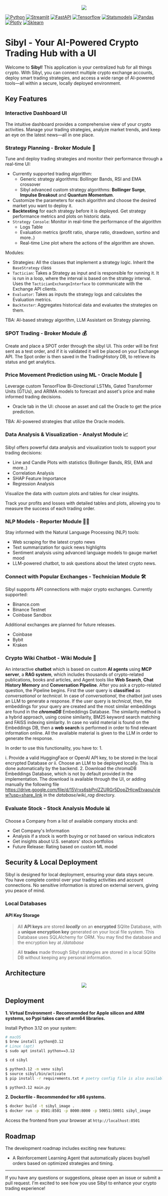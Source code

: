 
<div align="center">

[//]: # (  <img src="https://repository-images.githubusercontent.com/648387594/566640d6-e1c4-426d-b2f2-bed885d07e97">)
  <img src="https://repository-images.githubusercontent.com/648387594/3557377e-1c09-45a9-a759-b0d27cf3c501">
</div>

[![Python](https://img.shields.io/badge/python-v3.12-yellow)]()
[![Streamlit](https://img.shields.io/badge/streamlit-v1.44-red)]()
[![FastAPI](https://img.shields.io/badge/fastapi-v0.115.8-blue)]()
[![Tensorflow](https://img.shields.io/badge/tensorflow-v2.18.0-orange)]()
[![Statsmodels](https://img.shields.io/badge/statsmodels-v0.14-pink)]()
[![Pandas](https://img.shields.io/badge/pandas-v2.2.3-lightgrey)]()
[![Plotly](https://img.shields.io/badge/plotly-v6.0.1-green)]()
[![Sklearn](https://img.shields.io/badge/Scikit_Learn-v1.6.1-purple)]()


# Sibyl - Your AI-Powered Crypto Trading Hub with a UI

[//]: # (<hr>)

[//]: # (<span style="color: red; font-size: 16px;">pre-alpha version</span>)

[//]: # (<br>)

Welcome to **Sibyl**! This application is your centralized hub for all things crypto. With Sibyl, you can connect multiple crypto exchange accounts, deploy smart trading strategies, and access a wide range of AI-powered tools—all within a secure, locally deployed environment.

## Key Features

### Interactive Dashboard UI
The intuitive dashboard provides a comprehensive view of your crypto activities. Manage your trading strategies, analyze market trends, and keep an eye on the latest news—all in one place.


### Strategy Planning - Broker Module 🎯
Tune and deploy trading strategies and monitor their performance through a real-time UI:

- Currently supported trading algorithm:
  - Generic strategy algorithms: Bollinger Bands, RSI and EMA crossover
  - Sibyl advanced custom strategy algorithms: **Bollinger Surge**, **Impulse Breakout** and **Quantum Momentum**.
- Customize the parameters for each algorithm and choose the desired market you want to deploy it.
- **Backtesting** for each strategy before it is deployed. Get strategy performance metrics and plots on historic data.
- ```Strategy Console```: Monitor in real-time the performance of the algorithm
  - Logs Table
  - Evaluation metrics (profit ratio, sharpe ratio, drawdown, sortino and more..)
  - Real-time Line plot where the actions of the algorithm are shown.

Modules:
- Strategies: All the classes that implement a strategy logic. Inherit the ```BaseStrategy``` class
- ```Tactician```: Takes a Strategy as input and is responsible for running it. It is run in a loop, where the interval is based on the strategy interval. Uses the ```TacticianExchangeInterface``` to communicate with the Exchange API clients.
- ```Evaluator```: Takes as inputs the strategy logs and calculates the Evaluation metrics.
- ```Backtester```: Aggregates historical data and evaluates the strategies on them.

TBA: AI-based strategy algorithm, LLM Assistant on Strategy planning.


### SPOT Trading - Broker Module 💰
Create and place a SPOT order through the sibyl UI. This order will be first sent as a test order, and if it is validated it will be placed on your Exchange API.
The Spot order is then saved in the TradingHistory DB, to retrieve its status and get analytics.


### Price Movement Prediction using ML - Oracle Module 🔮
Leverage custom TensorFlow Bi-Directional LSTMs, Gated Transformer Units (GTUs), and ARIMA models to forecast and asset's price and make informed trading decisions. 
- Oracle tab in the UI: choose an asset and call the Oracle to get the price prediction.

TBA: AI-powered strategies that utilize the Oracle models.


### Data Analysis & Visualization - Analyst Module 📈


Sibyl offers powerful data analysis and visualization tools to support your trading decisions:

- Line and Candle Plots with statistics (Bollinger Bands, RSI, EMA and more..)
- Correlation Analysis
- SHAP Feature Importance
- Regression Analysis

Visualize the data with custom plots and tables for clear insights.

Track your profits and losses with detailed tables and plots, allowing you to measure the success of each trading order.


### NLP Models - Reporter Module 🕵🏻‍
Stay informed with the Natural Language Processing (NLP) tools:

- Web scraping for the latest crypto news
- Text summarization for quick news highlights
- Sentiment analysis using advanced language models to gauge market mood
- LLM-powered chatbot, to ask questions about the latest crypto news.


### Connect with Popular Exchanges - Technician Module 🛠️
Sibyl supports API connections with major crypto exchanges. Currently supported:

- Binance.com
- Binance Testnet
- Coinbase Sandbox

Additional exchanges are planned for future releases.
- Coinbase
- Bybit
- Kraken


### Crypto Wiki Chatbot - Wiki Module 💬
An interactive **chatbot** which is based on custom **AI agents** using **MCP server**, a **RAG system**, which includes thousands of crypto-related publications, books and articles,
and Agent tools like **Web Search**, **Chat History Memory** and **Conversation Pipeline**.
After you ask a crypto-related question, the Pipeline begins. First the user query is **classified** as *conversational* or *technical*. In case of *conversational*, the chatbot just uses an LLM to generate a response.
If the user query is *technical*, then, the embeddings for your query are created and the most similar embeddings are found in the ***chromaDB*** Embeddings Database.
The similarity method is a hybrid approach, using cosine similarity, BM25 keyword search matching and FAISS indexing similarity. In case no valid material is found on the Embeddings DB, then a **web search** is performed
in order to find relevant information online. All the available material is given to the LLM in order to generate the response.

In order to use this functionality, you have to:
1. 
   
   i. Provide a valid HuggingFace or OpenAI API key, to be stored in the local encrypted Database *or*
   ii. Choose an LLM to be deployed locally. This is done automatically by the backend.
2. Download the chromaDB Embeddings Database, which is not by default provided in the implementation. The download is available through the UI, or adding manually the following file https://drive.google.com/file/d/15Vrxs6sbPnlZZURGr5DopZHlcwEtvaou/view?usp=share_link in the *database/wiki_rag* directory.


### Evaluate Stock - Stock Analysis Module 📊
Choose a Company from a list of available company stocks and:

- Get Company's Information
- Analysis if a stock is worth buying or not based on various indicators
- Get insights about U.S. senators' stock portfolios
- Future Release: Rating based on custom ML model


## Security & Local Deployment
Sibyl is designed for local deployment, ensuring your data stays secure. You have complete control over your trading activities and account connections. No sensitive information is stored on external servers, giving you peace of mind.
### Local Databases
#### API Key Storage 
> All **API keys** are stored ***locally*** on an **encrypted** SQlite Database, with a **unique encryption key** generated on your local file system. This Database uses SQLAlchemy for ORM. You may find the database and the encryption key at */database*

> All **trades** made through Sibyl strategies are stored in a local SQlite DB without keeping any personal information.

## Architecture

<div align="center">

[//]: # (  <img src="https://raw.githubusercontent.com/nMaroulis/sibyl/refs/heads/main/assets/architecture.png">)
  <img src="https://raw.githubusercontent.com/nMaroulis/sibyl/refs/heads/main/assets/architecture.png">
</div>


## Deployment

**1. Virtual Environment - Recommended for Apple silicon and ARM systems, so Pypi takes care of arm64 libraries.**

Install Python 3.12 on your system:

```sh
# macOS
$ brew install python@3.12 
# Linux (apt)
$ sudo apt install python==3.12

$ cd sibyl

$ python3.12 -m venv sibyl
$ source sibyl/bin/activate
$ pip install -r requirements.txt # poetry config file is also available

$ python3.12 main.py
```

**2. Dockerfile - Recommended for x86 systems.**

```sh
$ docker build -t sibyl_image .
$ docker run -p 8501:8501 -p 8000:8000 -p 50051:50051 sibyl_image
```

Access the frontend from your browser at ```http://localhost:8501```


## Roadmap
The development roadmap includes exciting new features:

- A Reinforcement Learning Agent that automatically places buy/sell orders based on optimized strategies and timing.

---

If you have any questions or suggestions, please open an issue or submit a pull request. I'm excited to see how you use Sibyl to enhance your crypto trading experience!

